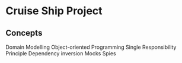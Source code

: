 # Cruise Ship Project

## Concepts

Domain Modelling
Object-oriented Programming
Single Responsibility Principle
Dependency inversion
Mocks
Spies
